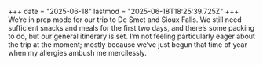 +++
date = "2025-06-18"
lastmod = "2025-06-18T18:25:39.725Z"
+++
We’re in prep mode for our trip to De Smet and Sioux Falls. We still need sufficient snacks and meals for the first two days, and there’s some packing to do, but our general itinerary is set. I’m not feeling particularly eager about the trip at the moment; mostly because we’ve just begun that time of year when my allergies ambush me mercilessly.